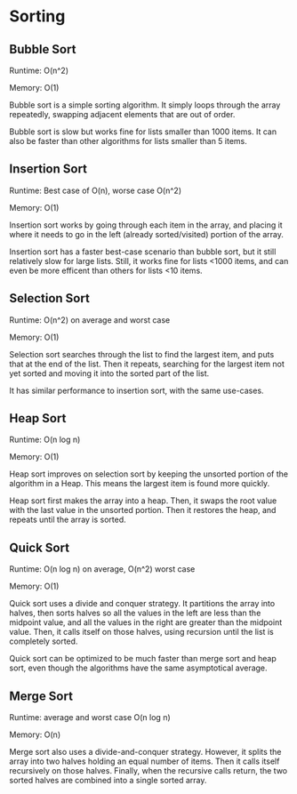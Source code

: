 ﻿# Sorting

## Bubble Sort
Runtime: O(n^2)

Memory: O(1)

Bubble sort is a simple sorting algorithm.
It simply loops through the array repeatedly,
swapping adjacent elements that are out of order.

Bubble sort is slow but works fine for lists smaller than 1000 items.
It can also be faster than other algorithms for lists smaller than 5 items.

## Insertion Sort

Runtime: Best case of O(n), worse case O(n^2)

Memory: O(1)

Insertion sort works by going through each item in the array,
and placing it where it needs to go in the left (already sorted/visited) portion of the array.

Insertion sort has a faster best-case scenario than bubble sort, but it still relatively slow for large lists.
Still, it works fine for lists <1000 items, and can even be more efficent than others for lists <10 items.

## Selection Sort

Runtime: O(n^2) on average and worst case

Memory: O(1)

Selection sort searches through the list to find the largest item, and puts that at the end of the list.
Then it repeats, searching for the largest item not yet sorted and moving it into the sorted part of the list.

It has similar performance to insertion sort, with the same use-cases.

## Heap Sort

Runtime: O(n log n)

Memory: O(1)

Heap sort improves on selection sort by keeping the unsorted portion of the algorithm in a Heap.
This means the largest item is found more quickly.

Heap sort first makes the array into a heap. Then, it swaps the root value with the last value in the unsorted portion. Then it restores the heap, and repeats until the array is sorted.

## Quick Sort

Runtime: O(n log n) on average, O(n^2) worst case

Memory: O(1)

Quick sort uses a divide and conquer strategy.
It partitions the array into halves, then sorts halves so all the values in the left are less than the midpoint value, and all the values in the right are greater than the midpoint value.
Then, it calls itself on those halves, using recursion until the list is completely sorted.

Quick sort can be optimized to be much faster than merge sort and heap sort, even though the algorithms have the same asymptotical average.

## Merge Sort

Runtime: average and worst case O(n log n)

Memory: O(n)

Merge sort also uses a divide-and-conquer strategy. 
However, it splits the array into two halves holding an equal number of items.
Then it calls itself recursively on those halves.
Finally, when the recursive calls return, the two sorted halves are combined into a single sorted array.